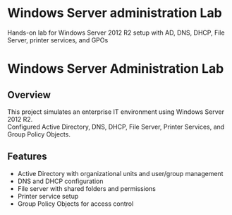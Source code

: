 # Windows Server administration Lab
Hands-on lab for Windows Server 2012 R2 setup with AD, DNS, DHCP, File Server, printer services, and GPOs

# Windows Server Administration Lab

## Overview
This project simulates an enterprise IT environment using Windows Server 2012 R2.  
Configured Active Directory, DNS, DHCP, File Server, Printer Services, and Group Policy Objects.  

## Features
- Active Directory with organizational units and user/group management  
- DNS and DHCP configuration  
- File server with shared folders and permissions  
- Printer service setup  
- Group Policy Objects for access control  

